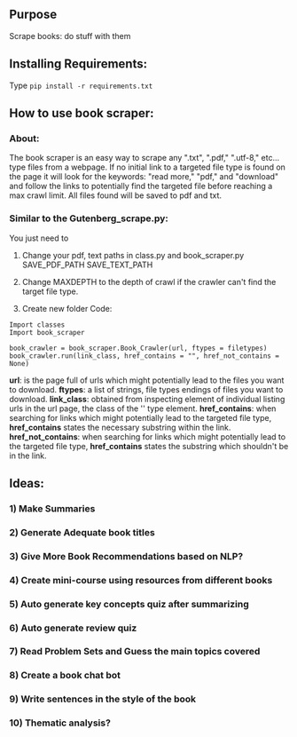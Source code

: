 ## Purpose
Scrape books: do stuff with them

## Installing Requirements:
Type ```pip install -r requirements.txt```
## How to use book scraper:
### About:
   The book scraper is an easy way to scrape any ".txt", ".pdf," ".utf-8," etc... type files from a webpage.
If no initial link to a targeted file type is found on the page it will look for the keywords: "read more," "pdf," and "download"
and follow the links to potentially find the targeted file before reaching a max crawl limit. All files found will be saved to pdf and txt.
### __Similar to the Gutenberg_scrape.py__: 
You just need to 
1) Change your pdf, text paths in class.py and book_scraper.py
SAVE_PDF_PATH 
SAVE_TEXT_PATH

2) Change MAXDEPTH to the depth of crawl if the crawler can't find the target file type.
4) Create new folder
Code:
```
Import classes
Import book_scraper

book_crawler = book_scraper.Book_Crawler(url, ftypes = filetypes)
book_crawler.run(link_class, href_contains = "", href_not_contains = None)

```
__url__: is the page full of urls which might potentially lead to the files you want to download. 
__ftypes__: a list of strings, file types endings of files you want to download.
__link_class__: obtained from inspecting element of individual listing urls in the url page, the class of the '<a>' type element.
__href_contains__: when searching for links which might potentially lead to the targeted file type, __href_contains__ states the necessary substring within the link.
__href_not_contains__: when searching for links which might potentially lead to the targeted file type, __href_contains__ states the substring which shouldn't be in the link.

## Ideas:
### 1) Make Summaries
### 2) Generate Adequate book titles
### 3) Give More Book Recommendations based on NLP?
### 4) Create mini-course using resources from different books
### 5) Auto generate key concepts quiz after summarizing
### 6) Auto generate review quiz
### 7) Read Problem Sets and Guess the main topics covered
### 8) Create a book chat bot
### 9) Write sentences in the style of the book
### 10) Thematic analysis?
   
